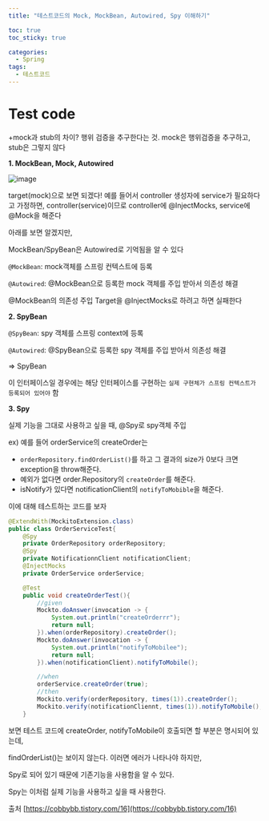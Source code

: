 ```yaml
---
title: "테스트코드의 Mock, MockBean, Autowired, Spy 이해하기"

toc: true
toc_sticky: true

categories:
  - Spring
tags:
  - 테스트코드
---
```



# Test code

+mock과 stub의 차이? 행위 검증을 추구한다는 것. mock은 행위검증을 추구하고, stub은 그렇지 않다

**1. MockBean, Mock, Autowired**

![image](https://user-images.githubusercontent.com/46602874/147401347-8235180e-abac-4ce2-a408-3bbfe4c83144.png)

target(mock)으로 보면 되겠다!
예를 들어서 controller 생성자에 service가 필요하다고 가정하면,
controller(service)이므로 controller에 @InjectMocks, service에 @Mock을 해준다

아래를 보면 알겠지만, 

MockBean/SpyBean은 Autowired로 기억됨을 알 수 있다

`@MockBean`: mock객체를 스프링 컨텍스트에 등록

`@Autowired`: @MockBean으로 등록한 mock 객체를 주입 받아서 의존성 해결

@MockBean의 의존성 주입 Target을 @InjectMocks로 하려고 하면 실패한다

**2. SpyBean**

`@SpyBean`: spy 객체를 스프링 context에 등록

`@Autowired`: @SpyBean으로 등록한 spy 객체를 주입 받아서 의존성 해결

=> SpyBean

이 인터페이스일 경우에는 해당 인터페이스를 구현하는 `실제 구현체가 스프링 컨텍스트가 등록되어 있어야` 함

**3. Spy**

실제 기능을 그대로 사용하고 싶을 때, @Spy로 spy객체 주입

ex) 예를 들어 orderService의 createOrder는

- `orderRepository.findOrderList()`를 하고 그 결과의 size가 0보다 크면 exception을 throw해준다.
- 예외가 없다면 order.Repository의 `createOrder`를 해준다.
- isNotify가 있다면 notificationClient의 `notifyToMobible`을 해준다.

이에 대해 테스트하는 코드를 보자

```java
@ExtendWith(MockitoExtension.class)
public class OrderServiceTest{
	@Spy
	private OrderRepository orderRepository;
	@Spy
	private NotificationnClient notificationClient;
	@InjectMocks
	private OrderService orderService;

	@Test
	public void createOrderTest(){
		//given
		Mockto.doAnswer(invocation -> {
			System.out.println("createOrderrr");
			return null;
		}).when(orderRepository).createOrder();
		Mockto.doAnswer(invocation -> {
			System.out.println("notifyToMobilee");
			return null;
		}).when(notificationClient).notifyToMobile();

		//when
		orderService.createOrder(true);
		//then
		Mockito.verify(orderRepository, times(1)).createOrder();
		Mockito.verify(notificationCliennt, times(1)).notifyToMobile();
	}
```

보면 테스트 코드에 createOrder, notifyToMobile이 호출되면 할 부분은 명시되어 있는데,

findOrderList()는 보이지 않는다. 이러면 에러가 나타나야 하지만, 

Spy로 되어 있기 때문에 기존기능을 사용함을 알 수 있다. 

Spy는 이처럼 실제 기능을 사용하고 싶을 때 사용한다.

출처
[https://cobbybb.tistory.com/16](https://cobbybb.tistory.com/16)